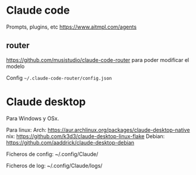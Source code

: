 # Claude code

Prompts, plugins, etc
<https://www.aitmpl.com/agents>

## router

<https://github.com/musistudio/claude-code-router> para poder modificar el modelo

Config `~/.claude-code-router/config.json`

# Claude desktop

Para Windows y OSx.

Para linux:
Arch: <https://aur.archlinux.org/packages/claude-desktop-native>
nix: <https://github.com/k3d3/claude-desktop-linux-flake>
Debian: <https://github.com/aaddrick/claude-desktop-debian>

Ficheros de config: ~/.config/Claude/

Ficheros de log: ~/.config/Claude/logs/
